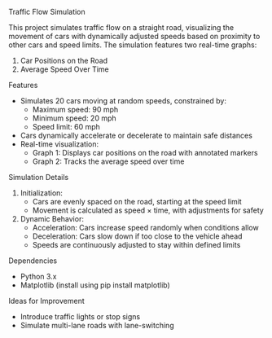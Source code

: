 Traffic Flow Simulation

This project simulates traffic flow on a straight road, visualizing the movement of cars with dynamically adjusted speeds based on proximity to other cars and speed limits.
The simulation features two real-time graphs:
1. Car Positions on the Road
2. Average Speed Over Time

Features
* Simulates 20 cars moving at random speeds, constrained by:
    * Maximum speed: 90 mph
    * Minimum speed: 20 mph
    * Speed limit: 60 mph
* Cars dynamically accelerate or decelerate to maintain safe distances
* Real-time visualization:
    * Graph 1: Displays car positions on the road with annotated markers
    * Graph 2: Tracks the average speed over time

Simulation Details
1. Initialization:
    * Cars are evenly spaced on the road, starting at the speed limit
    * Movement is calculated as speed × time, with adjustments for safety
2. Dynamic Behavior:
    * Acceleration: Cars increase speed randomly when conditions allow
    * Deceleration: Cars slow down if too close to the vehicle ahead
    * Speeds are continuously adjusted to stay within defined limits
  
Dependencies
* Python 3.x
* Matplotlib (install using pip install matplotlib)

Ideas for Improvement
* Introduce traffic lights or stop signs
* Simulate multi-lane roads with lane-switching
